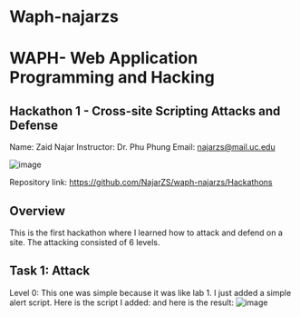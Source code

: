 # Waph-najarzs
# WAPH- Web Application Programming and Hacking

## Hackathon 1 - Cross-site Scripting Attacks and Defense

Name: Zaid Najar 
Instructor: Dr. Phu Phung 
Email: najarzs@mail.uc.edu


![image](https://github.com/NajarZS/najarzs.github.io/assets/169232307/ac395869-1294-4a44-8f74-a87156c15fe6)

Repository link: https://github.com/NajarZS/waph-najarzs/Hackathons

## Overview 

This is the first hackathon where I learned how to attack and defend on a site. The attacking consisted of 6 levels. 

## Task 1: Attack

Level 0: This one was simple because it was like lab 1. I just added a simple alert script. Here is the script I added: <script>alert('Zaid');</script> and here is the result: 
![image](https://github.com/NajarZS/waph-najarzs/assets/169232307/12222056-4dac-4f18-a865-e550a8ca322c)
